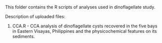 This folder contains the R scripts of analyses used in dinoflagellate study. 

Description of uploaded files:

1. CCA.R - CCA analysis of dinoflagellate cysts recovered in the five bays in Eastern Visayas, Philippines and the physicochemical features on its sediments. 
